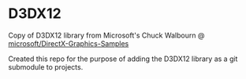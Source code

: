 # D3DX12

Copy of D3DX12 library from Microsoft's Chuck Walbourn @ [microsoft/DirectX-Graphics-Samples](https://github.com/Microsoft/DirectX-Graphics-Samples/tree/master/Libraries/D3DX12)

Created this repo for the purpose of adding the D3DX12 library as a git submodule to projects.
